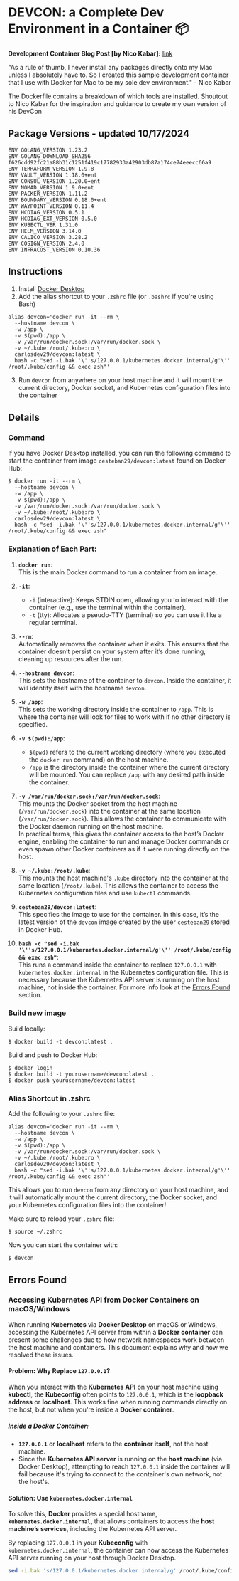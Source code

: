 # DEVCON: a Complete Dev Environment in a Container 📦 

**Development Container Blog Post [by Nico Kabar]:** [link](https://medium.com/@nicolakabar/the-ultimate-development-environment-moving-from-vagrant-to-docker-for-mac-532bcf07e186)

"As a rule of thumb, I never install any packages directly onto my Mac unless I absolutely have to. So I created this sample development container that I use with Docker for Mac to be my sole dev environment." - Nico Kabar

The Dockerfile contains a breakdown of which tools are installed.
Shoutout to Nico Kabar for the inspiration and guidance to create my own version of his DevCon


## Package Versions - updated 10/17/2024
```
ENV GOLANG_VERSION 1.23.2
ENV GOLANG_DOWNLOAD_SHA256 f626cdd92fc21a88b31c1251f419c17782933a42903db87a174ce74eeecc66a9
ENV TERRAFORM_VERSION 1.9.8
ENV VAULT_VERSION 1.18.0+ent
ENV CONSUL_VERSION 1.20.0+ent
ENV NOMAD_VERSION 1.9.0+ent
ENV PACKER_VERSION 1.11.2
ENV BOUNDARY_VERSION 0.18.0+ent
ENV WAYPOINT_VERSION 0.11.4
ENV HCDIAG_VERSION 0.5.1
ENV HCDIAG_EXT_VERSION 0.5.0
ENV KUBECTL_VER 1.31.0
ENV HELM_VERSION 3.14.0
ENV CALICO_VERSION 3.28.2
ENV COSIGN_VERSION 2.4.0
ENV INFRACOST_VERSION 0.10.36
```
## Instructions

1. Install [Docker Desktop](https://www.docker.com/products/docker-desktop/)
2. Add the alias shortcut to your `.zshrc` file (or `.bashrc` if you're using Bash)
```
alias devcon='docker run -it --rm \
  --hostname devcon \
  -w /app \
  -v $(pwd):/app \
  -v /var/run/docker.sock:/var/run/docker.sock \
  -v ~/.kube:/root/.kube:ro \
  carlosdev29/devcon:latest \
  bash -c "sed -i.bak '\''s/127.0.0.1/kubernetes.docker.internal/g'\'' /root/.kube/config && exec zsh"'
```
3. Run `devcon` from anywhere on your host machine and it will mount the current directory, Docker socket, and Kubernetes configuration files into the container

## Details
### Command
If you have Docker Desktop installed, you can run the following command to start the container from image `cesteban29/devcon:latest` found on Docker Hub:

```
$ docker run -it --rm \
  --hostname devcon \
  -w /app \
  -v $(pwd):/app \
  -v /var/run/docker.sock:/var/run/docker.sock \
  -v ~/.kube:/root/.kube:ro \
  carlosdev29/devcon:latest \
  bash -c "sed -i.bak '\''s/127.0.0.1/kubernetes.docker.internal/g'\'' /root/.kube/config && exec zsh"
```

### Explanation of Each Part:

1. **`docker run`**:  
   This is the main Docker command to run a container from an image.

2. **`-it`**:  
   - `-i` (interactive): Keeps STDIN open, allowing you to interact with the container (e.g., use the terminal within the container).  
   - `-t` (tty): Allocates a pseudo-TTY (terminal) so you can use it like a regular terminal.

3. **`--rm`**:  
   Automatically removes the container when it exits. This ensures that the container doesn’t persist on your system after it’s done running, cleaning up resources after the run.

4. **`--hostname devcon`**:  
   This sets the hostname of the container to `devcon`. Inside the container, it will identify itself with the hostname `devcon`.

5. **`-w /app`**:  
   This sets the working directory inside the container to `/app`. This is where the container will look for files to work with if no other directory is specified.

6. **`-v $(pwd):/app`**:  
   - `$(pwd)` refers to the current working directory (where you executed the `docker run` command) on the host machine.  
   - `/app` is the directory inside the container where the current directory will be mounted. You can replace `/app` with any desired path inside the container.

7. **`-v /var/run/docker.sock:/var/run/docker.sock`**:  
   This mounts the Docker socket from the host machine (`/var/run/docker.sock`) into the container at the same location (`/var/run/docker.sock`). This allows the container to communicate with the Docker daemon running on the host machine.  
   In practical terms, this gives the container access to the host’s Docker engine, enabling the container to run and manage Docker commands or even spawn other Docker containers as if it were running directly on the host.

8. **`-v ~/.kube:/root/.kube`**:  
   This mounts the host machine's `.kube` directory into the container at the same location (`/root/.kube`). This allows the container to access the Kubernetes configuration files and use `kubectl` commands.

9. **`cesteban29/devcon:latest`**:  
   This specifies the image to use for the container. In this case, it’s the latest version of the `devcon` image created by the user `cesteban29` stored in Docker Hub.

10. **`bash -c "sed -i.bak '\''s/127.0.0.1/kubernetes.docker.internal/g'\'' /root/.kube/config && exec zsh"`**:  
   This runs a command inside the container to replace `127.0.0.1` with `kubernetes.docker.internal` in the Kubernetes configuration file. This is necessary because the Kubernetes API server is running on the host machine, not inside the container. For more info look at the [Errors Found](#errors-found) section.

### Build new image

Build locally:

```
$ docker build -t devcon:latest .
```

Build and push to Docker Hub:

```
$ docker login
$ docker build -t yourusername/devcon:latest .
$ docker push yourusername/devcon:latest
```

### Alias Shortcut in .zshrc

Add the following to your `.zshrc` file:

```
alias devcon='docker run -it --rm \
  --hostname devcon \
  -w /app \
  -v $(pwd):/app \
  -v /var/run/docker.sock:/var/run/docker.sock \
  -v ~/.kube:/root/.kube:ro \
  carlosdev29/devcon:latest \
  bash -c "sed -i.bak '\''s/127.0.0.1/kubernetes.docker.internal/g'\'' /root/.kube/config && exec zsh"'
```

This allows you to run `devcon` from any directory on your host machine, and it will automatically mount the current directory, the Docker socket, and your Kubernetes configuration files into the container! 


Make sure to reload your `.zshrc` file:

```
$ source ~/.zshrc
```

Now you can start the container with:

```
$ devcon
```

## Errors Found
### Accessing Kubernetes API from Docker Containers on macOS/Windows

When running **Kubernetes** via **Docker Desktop** on macOS or Windows, accessing the Kubernetes API server from within a **Docker container** can present some challenges due to how network namespaces work between the host machine and containers. This document explains why and how we resolved these issues.

#### Problem: Why Replace `127.0.0.1`?

When you interact with the **Kubernetes API** on your host machine using **kubectl**, the **Kubeconfig** often points to `127.0.0.1`, which is the **loopback address** or **localhost**. This works fine when running commands directly on the host, but not when you're inside a **Docker container**.

##### Inside a Docker Container:
- **`127.0.0.1`** or **localhost** refers to the **container itself**, not the host machine. 
- Since the **Kubernetes API server** is running on the **host machine** (via Docker Desktop), attempting to reach `127.0.0.1` inside the container will fail because it's trying to connect to the container's own network, not the host's.

#### Solution: Use `kubernetes.docker.internal`

To solve this, **Docker** provides a special hostname, **`kubernetes.docker.internal`**, that allows containers to access the **host machine’s services**, including the Kubernetes API server.

By replacing `127.0.0.1` in your **Kubeconfig** with `kubernetes.docker.internal`, the container can now access the Kubernetes API server running on your host through Docker Desktop.
   
   ```bash
   sed -i.bak 's/127.0.0.1/kubernetes.docker.internal/g' /root/.kube/config
   ```

